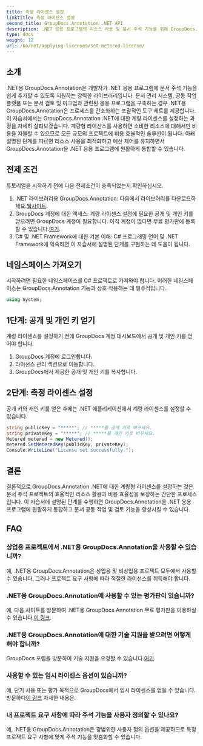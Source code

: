 ```yaml
---
title: 측정 라이센스 설정
linktitle: 측정 라이센스 설정
second_title: GroupDocs.Annotation .NET API
description: .NET 응용 프로그램의 리소스 사용 및 문서 주석 기능을 위해 GroupDocs.Annotation .NET용 계량 라이센스를 설정하는 방법을 알아보세요.
type: docs
weight: 12
url: /ko/net/applying-licenses/set-metered-license/
---
```

## 소개
.NET용 GroupDocs.Annotation은 개발자가 .NET 응용 프로그램에 문서 주석 기능을 쉽게 추가할 수 있도록 지원하는 강력한 라이브러리입니다. 문서 관리 시스템, 공동 작업 플랫폼 또는 문서 검토 및 마크업과 관련된 응용 프로그램을 구축하는 경우 .NET용 GroupDocs.Annotation은 프로세스를 간소화하는 포괄적인 도구 세트를 제공합니다.
이 자습서에서는 GroupDocs.Annotation .NET에 대한 계량 라이센스를 설정하는 과정을 자세히 살펴보겠습니다. 계량형 라이선스를 사용하면 소비한 리소스에 대해서만 비용을 지불할 수 있으므로 모든 규모의 프로젝트에 비용 효율적인 솔루션이 됩니다. 아래 설명된 단계를 따르면 리소스 사용을 최적화하고 예산 제어를 유지하면서 GroupDocs.Annotation을 .NET 응용 프로그램에 원활하게 통합할 수 있습니다.
## 전제 조건
튜토리얼을 시작하기 전에 다음 전제조건이 충족되었는지 확인하십시오.
1.  .NET 라이브러리용 GroupDocs.Annotation: 다음에서 라이브러리를 다운로드하세요.[웹사이트](https://releases.groupdocs.com/annotation/net/).
2. GroupDocs 계정에 대한 액세스: 계량 라이센스 설정에 필요한 공개 및 개인 키를 얻으려면 GroupDocs 계정이 필요합니다. 아직 계정이 없다면 무료 평가판에 등록할 수 있습니다.[여기](https://releases.groupdocs.com/).
3. C# 및 .NET Framework에 대한 기본 이해: C# 프로그래밍 언어 및 .NET Framework에 익숙하면 이 자습서에 설명된 단계를 구현하는 데 도움이 됩니다.

## 네임스페이스 가져오기
시작하려면 필요한 네임스페이스를 C# 프로젝트로 가져와야 합니다. 이러한 네임스페이스는 GroupDocs.Annotation 기능과 상호 작용하는 데 필수적입니다.
```csharp
using System;
```
## 1단계: 공개 및 개인 키 얻기
계량 라이센스를 설정하기 전에 GroupDocs 계정 대시보드에서 공개 및 개인 키를 얻어야 합니다.
1. GroupDocs 계정에 로그인합니다.
2. 라이선스 관리 섹션으로 이동합니다.
3. GroupDocs에서 제공한 공개 및 개인 키를 복사합니다.
## 2단계: 측정 라이센스 설정
공개 키와 개인 키를 얻은 후에는 .NET 애플리케이션에서 계량 라이센스를 설정할 수 있습니다.
```csharp
string publicKey = "*****"; // *****를 공개 키로 바꾸세요.
string privateKey = "*****"; // *****를 개인 키로 바꾸세요.
Metered metered = new Metered();
metered.SetMeteredKey(publicKey, privateKey);
Console.WriteLine("License set successfully.");
```

## 결론
결론적으로 GroupDocs.Annotation .NET에 대한 계량형 라이센스를 설정하는 것은 문서 주석 프로젝트의 효율적인 리소스 활용과 비용 효율성을 보장하는 간단한 프로세스입니다. 이 자습서에 설명된 단계를 수행하면 GroupDocs.Annotation을 .NET 응용 프로그램에 원활하게 통합하고 문서 공동 작업 및 검토 기능을 향상시킬 수 있습니다.
## FAQ
### 상업용 프로젝트에서 .NET용 GroupDocs.Annotation을 사용할 수 있습니까?
예, .NET용 GroupDocs.Annotation은 상업용 및 비상업용 프로젝트 모두에서 사용할 수 있습니다. 그러나 프로젝트 요구 사항에 따라 적절한 라이선스를 취득해야 합니다.
### .NET용 GroupDocs.Annotation에 사용할 수 있는 평가판이 있습니까?
 예, 다음 사이트를 방문하여 .NET용 GroupDocs.Annotation 무료 평가판을 이용하실 수 있습니다.[이 링크](https://releases.groupdocs.com/).
### .NET용 GroupDocs.Annotation에 대한 기술 지원을 받으려면 어떻게 해야 합니까?
 GroupDocs 포럼을 방문하여 기술 지원을 요청할 수 있습니다.[여기](https://forum.groupdocs.com/c/annotation/10).
### 사용할 수 있는 임시 라이센스 옵션이 있습니까?
 예, 단기 사용 또는 평가 목적으로 GroupDocs에서 임시 라이센스를 얻을 수 있습니다. 방문하다[이 링크](https://purchase.groupdocs.com/temporary-license/) 자세한 내용은.
### 내 프로젝트 요구 사항에 따라 주석 기능을 사용자 정의할 수 있나요?
예, .NET용 GroupDocs.Annotation은 광범위한 사용자 정의 옵션을 제공하므로 특정 프로젝트 요구 사항에 맞게 주석 기능을 맞춤화할 수 있습니다.